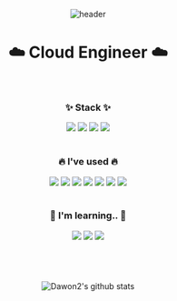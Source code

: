 <div align="center">
  
  ![header](https://capsule-render.vercel.app/api?type=waving&color=gradient&height=250&section=header&text=Dawon%20GitHub👋&animation=fadeIn&fontSize=80&fontColor=auto)
  # :cloud: Cloud Engineer :cloud:
  
  <br>
  
  ###  ✨ Stack ✨
  <img src="https://img.shields.io/badge/Linux-FCC624?style=flat-square&logo=Linux&logoColor=000000"/>
  <img src="https://img.shields.io/badge/AWS-232F3E?style=flat-square&logo=Amazon AWS&logoColor=ff7f00"/>
  <img src="https://img.shields.io/badge/Git-F05032?style=flat-square&logo=Git&logoColor=000000"/>
  <img src="https://img.shields.io/badge/Nutanix-024DA1?style=flat-square&logo=Nutanix&logoColor=000000"/>
  
  <br>
  <br>
  
  ### :fire: I've used :fire:
  <img src="https://img.shields.io/badge/CentOS-262577?style=flat-square&logo=CentOS&logoColor=000000"/>
  <img src="https://img.shields.io/badge/Ubuntu-E95420?style=flat-square&logo=Ubuntu&logoColor=000000"/>
  <img src="https://img.shields.io/badge/Apache-D22128?style=flat-square&logo=Apache&logoColor=000000"/>
  <img src="https://img.shields.io/badge/Let's Encrypt-003A70?style=flat-square&logo=Let's Encrypt&logoColor=000000"/>
  <img src="https://img.shields.io/badge/OpenVPN-EA7E20?style=flat-square&logo=OpenVPN&logoColor=000000"/>
  <img src="https://img.shields.io/badge/Grafana-F46800?style=flat-square&logo=Grafana&logoColor=000000"/>
  <img src="https://img.shields.io/badge/MySQL-4479A1?style=flat-square&logo=MySQL&logoColor=000000"/>
  
  
  
  <br>
  <br>
  
  ### 🌱 I'm learning.. 🌱
  <img src="https://img.shields.io/badge/Docker-2496ED?style=flat-square&logo=Docker&logoColor=000000"/>
  <img src="https://img.shields.io/badge/Kubernetes-326CE5?style=flat-square&logo=Kubernetes&logoColor=000000"/>
  <img src="https://img.shields.io/badge/Python-3776AB?style=flat-square&logo=Python&logoColor=000000"/>


#
  
<br>

![Dawon2's github stats](https://github-readme-stats.vercel.app/api?username=Dawon2&show_icons=true)


<!--
**Dawon2/Dawon2** is a ✨ _special_ ✨ repository because its `README.md` (this file) appears on your GitHub profile.

Here are some ideas to get you started:

- 🔭 I’m currently working on ...
- 🌱 I’m currently learning ...
- 👯 I’m looking to collaborate on ...
- 🤔 I’m looking for help with ...
- 💬 Ask me about ...
- 📫 How to reach me: ...
- 😄 Pronouns: ...
- ⚡ Fun fact: ...
-->



